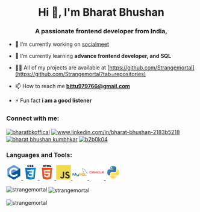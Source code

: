 <h1 align="center">Hi 👋, I'm Bharat Bhushan</h1>
<h3 align="center">A passionate frontend developer from India,</h3>

- 🔭 I’m currently working on [socialmeet](https://socialsmeet.netlify.app/)

- 🌱 I’m currently learning **advance frontend developer, and SQL**

- 👨‍💻 All of my projects are available at [https://github.com/Strangemortal](https://github.com/Strangemortal?tab=repositories)

- 📫 How to reach me **bittu979766@gmail.com**

- ⚡ Fun fact **i am a good listener**

<h3 align="left">Connect with me:</h3>
<p align="left">
<a href="https://twitter.com/bharatbkoffical" target="blank"><img align="center" src="https://raw.githubusercontent.com/rahuldkjain/github-profile-readme-generator/master/src/images/icons/Social/twitter.svg" alt="bharatbkoffical" height="30" width="40" /></a>
<a href="www.linkedin.com/in/bharat-bhushan-2183b5218" target="blank"><img align="center" src="https://raw.githubusercontent.com/rahuldkjain/github-profile-readme-generator/master/src/images/icons/Social/linked-in-alt.svg" alt="www.linkedin.com/in/bharat-bhushan-2183b5218" height="30" width="40" /></a>
<a href="https://fb.com/bharat bhushan kumbhkar" target="blank"><img align="center" src="https://raw.githubusercontent.com/rahuldkjain/github-profile-readme-generator/master/src/images/icons/Social/facebook.svg" alt="bharat bhushan kumbhkar" height="30" width="40" /></a>
<a href="https://instagram.com/b2b0k04" target="blank"><img align="center" src="https://raw.githubusercontent.com/rahuldkjain/github-profile-readme-generator/master/src/images/icons/Social/instagram.svg" alt="b2b0k04" height="30" width="40" /></a>
</p>

<h3 align="left">Languages and Tools:</h3>
<p align="left"> <a href="https://www.cprogramming.com/" target="_blank" rel="noreferrer"> <img src="https://raw.githubusercontent.com/devicons/devicon/master/icons/c/c-original.svg" alt="c" width="40" height="40"/> </a> <a href="https://www.w3schools.com/css/" target="_blank" rel="noreferrer"> <img src="https://raw.githubusercontent.com/devicons/devicon/master/icons/css3/css3-original-wordmark.svg" alt="css3" width="40" height="40"/> </a> <a href="https://www.w3.org/html/" target="_blank" rel="noreferrer"> <img src="https://raw.githubusercontent.com/devicons/devicon/master/icons/html5/html5-original-wordmark.svg" alt="html5" width="40" height="40"/> </a> <a href="https://developer.mozilla.org/en-US/docs/Web/JavaScript" target="_blank" rel="noreferrer"> <img src="https://raw.githubusercontent.com/devicons/devicon/master/icons/javascript/javascript-original.svg" alt="javascript" width="40" height="40"/> </a> <a href="https://www.mysql.com/" target="_blank" rel="noreferrer"> <img src="https://raw.githubusercontent.com/devicons/devicon/master/icons/mysql/mysql-original-wordmark.svg" alt="mysql" width="40" height="40"/> </a> <a href="https://www.oracle.com/" target="_blank" rel="noreferrer"> <img src="https://raw.githubusercontent.com/devicons/devicon/master/icons/oracle/oracle-original.svg" alt="oracle" width="40" height="40"/> </a> <a href="https://www.python.org" target="_blank" rel="noreferrer"> <img src="https://raw.githubusercontent.com/devicons/devicon/master/icons/python/python-original.svg" alt="python" width="40" height="40"/> </a> </p>

<p><img align="left" src="https://github-readme-stats.vercel.app/api/top-langs?username=strangemortal&show_icons=true&locale=en&layout=compact" alt="strangemortal" /></p>

<p>&nbsp;<img align="center" src="https://github-readme-stats.vercel.app/api?username=strangemortal&show_icons=true&locale=en" alt="strangemortal" /></p>

<p><img align="center" src="https://github-readme-streak-stats.herokuapp.com/?user=strangemortal&" alt="strangemortal" /></p>
